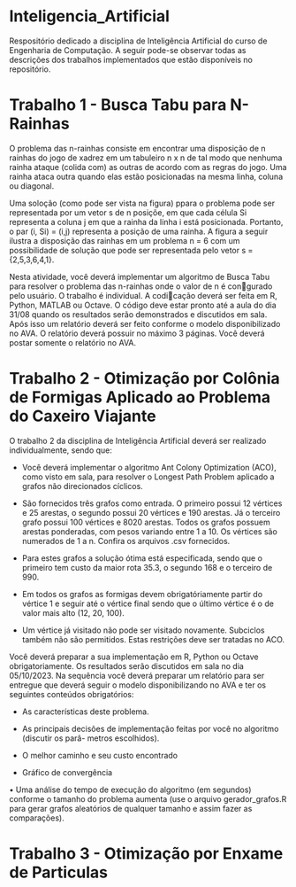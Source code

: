 # Inteligencia_Artificial
Respositório dedicado a disciplina de Inteligência Artificial do curso de Engenharia de Computação. A seguir
pode-se observar todas as descrições dos trabalhos implementados que estão disponíveis no repositório.

# Trabalho 1 - Busca Tabu para N-Rainhas

O problema das n-rainhas consiste em encontrar uma disposição de n rainhas do jogo de xadrez em um tabuleiro
n x n de tal modo que nenhuma rainha ataque (colida com) as outras de acordo com as regras do jogo. Uma rainha
ataca outra quando elas estão posicionadas na mesma linha, coluna ou diagonal.

Uma soloção (como pode ser vista na figura) ppara o problema pode ser representada por um vetor s de n posiçõe,
em que cada célula Si representa a coluna j em que a rainha da linha i está posicionada. Portanto, o par 
(i, Si) = (i,j) representa a posição de uma rainha. A figura a seguir ilustra a disposição das rainhas em um 
problema n = 6 com um possibilidade de solução que pode ser representada pelo vetor s = {2,5,3,6,4,1}.


Nesta atividade, você deverá implementar um algoritmo de Busca Tabu para resolver o
problema das n-rainhas onde o valor de n é congurado pelo usuário. O trabalho é individual.
A codicação deverá ser feita em R, Python, MATLAB ou Octave. O código deve estar pronto
até a aula do dia 31/08 quando os resultados serão demonstrados e discutidos em sala. Após isso
um relatório deverá ser feito conforme o modelo disponibilizado no AVA. O relatório deverá
possuir no máximo 3 páginas. Você deverá postar somente o relatório no AVA.


# Trabalho 2 - Otimização por Colônia de Formigas Aplicado ao Problema do Caxeiro Viajante

O trabalho 2 da disciplina de Inteligência Artificial deverá ser realizado individualmente,
sendo que:

  - Você deverá implementar o algoritmo Ant Colony Optimization (ACO), como visto em sala, para resolver o 
  Longest Path Problem aplicado a grafos não direcionados cíclicos.

  - São fornecidos três grafos como entrada. O primeiro possui 12 vértices e 25 arestas, o segundo possui 20 vértices
  e 190 arestas. Já o terceiro grafo possui 100 vértices e 8020 arestas. Todos os grafos possuem arestas 
  ponderadas, com pesos variando entre 1 a 10. Os vértices são numerados de 1 a n. Confira os arquivos .csv fornecidos.
  
  - Para estes grafos a solução ótima está especificada, sendo que o primeiro tem custo da maior rota 35.3, o
  segundo 168  e o terceiro de 990.
  
  - Em todos os grafos as formigas devem obrigatóriamente partir do vértice 1 e seguir até o vértice final sendo
  que o último vértice é o de valor mais alto (12, 20, 100).
  
  - Um vértice já visitado não pode ser visitado novamente. Subciclos também não são permitidos. Estas restrições
  deve ser tratadas no ACO.
  

Você deverá preparar a sua implementação em R, Python ou Octave obrigatoriamente. Os
resultados serão discutidos em sala no dia 05/10/2023. Na sequência você deverá preparar um
relatório para ser entregue que deverá seguir o modelo disponibilizando
no AVA e ter os seguintes conteúdos obrigatórios:

  - As características deste problema.
  
  - As principais decisões de implementação feitas por você no algoritmo (discutir os parâ-
  metros escolhidos).
  
  - O melhor caminho e seu custo encontrado
  
  - Gráfico de convergência 
  
  • Uma análise do tempo de execução do algoritmo (em segundos) conforme o tamanho
  do problema aumenta (use o arquivo gerador_grafos.R para gerar grafos aleatórios de
  qualquer tamanho e assim fazer as comparações).


# Trabalho 3 - Otimização por Enxame de Particulas
